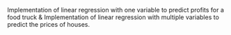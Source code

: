 Implementation of linear regression with one variable to predict profits for a food truck &
Implementation of linear regression with multiple variables to predict the prices of houses.
